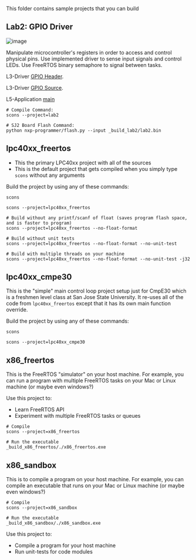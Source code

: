 This folder contains sample projects that you can build

## Lab2: GPIO Driver 

![image](https://user-images.githubusercontent.com/38081550/95832812-ac28bc80-0cef-11eb-9eea-3b6b61dd5132.png)

Manipulate microcontroller's registers in order to access and control physical pins.
Use implemented driver to sense input signals and control LEDs.
Use FreeRTOS binary semaphore to signal between tasks.

L3-Driver       [GPIO Header](lab2/l3_drivers/gpio_lab.h).

L3-Driver       [GPIO Source](lab2/l3_drivers/sources/gpio_lab.c).

L5-Application  [main](lab2/l5_application/main.c)
```
# Compile Command:
scons --project=lab2

# SJ2 Board Flash Command:
python nxp-programmer/flash.py --input _build_lab2/lab2.bin
```

## lpc40xx_freertos

* This the primary LPC40xx project with all of the sources
* This is the default project that gets compiled when you simply type `scons` without any arguments

Build the project by using any of these commands:
```
scons

scons --project=lpc40xx_freertos

# Build without any printf/scanf of float (saves program flash space, and is faster to program)
scons --project=lpc40xx_freertos --no-float-format

# Build without unit tests
scons --project=lpc40xx_freertos --no-float-format --no-unit-test

# Build with multiple threads on your machine
scons --project=lpc40xx_freertos --no-float-format --no-unit-test -j32

```

## lpc40xx_cmpe30

This is the "simple" main control loop project setup just for CmpE30 which is a freshmen level class at San Jose State University. It re-uses all of the code from `lpc40xx_freertos` except that it has its own main function override.

Build the project by using any of these commands:
```
scons

scons --project=lpc40xx_cmpe30
```

## x86_freertos

This is the FreeRTOS "simulator" on your host machine. For example, you can run a program with multiple FreeRTOS tasks on your Mac or Linux machine (or maybe even windows?)

Use this project to:

* Learn FreeRTOS API
* Experiment with multiple FreeRTOS tasks or queues
```
# Compile
scons --project=x86_freertos

# Run the executable
_build_x86_freertos/./x86_freertos.exe
```

## x86_sandbox

This is to compile a program on your host machine. For example, you can compile an executable that runs on your Mac or Linux machine (or maybe even windows?)
```
# Compile
scons --project=x86_sandbox

# Run the executable
_build_x86_sandbox/./x86_sandbox.exe
```

Use this project to:

* Compile a program for your host machine
* Run unit-tests for code modules
